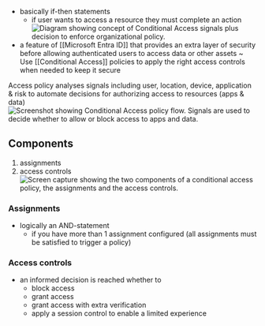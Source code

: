 - basically if-then statements
	- if user wants to access a resource they must complete an action![Diagram showing concept of Conditional Access signals plus decision to enforce organizational policy.](https://learn.microsoft.com/en-us/entra/identity/conditional-access/media/common-conditional-access-media/conditional-access-signal-decision-enforcement.png)
- a feature of [[Microsoft Entra ID]] that provides an extra layer of security before allowing authenticated users to access data or other assets
~ Use [[Conditional Access]] policies to apply the right access controls when needed to keep it secure

Access policy analyses signals including user, location, device, application & risk to automate decisions for authorizing access to resources (apps & data)
![Screenshot showing Conditional Access policy flow. Signals are used to decide whether to allow or block access to apps and data.](https://learn.microsoft.com/en-us/training/wwl-sci/explore-access-management-capabilities/media/conditional-access.png)

## Components
1. assignments
2. access controls
	![Screen capture showing the two components of a conditional access policy, the assignments and the access controls.](https://learn.microsoft.com/en-us/training/wwl-sci/explore-access-management-capabilities/media/conditional-access-policy-components-v3.png)
### Assignments
- logically an AND-statement
	- if you have more than 1 assignment configured (all assignments must be satisfied to trigger a policy)
### Access controls
- an informed decision is reached whether to
	- block access
	- grant access
	- grant access with extra verification
	- apply a session control to enable a limited experience


